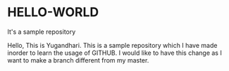 # HELLO-WORLD
 It's a sample repository

Hello,
    This is Yugandhari. This is a sample repository which I have made inorder to learn the usage of GITHUB.
    I would like to have this change as I want to make a branch different from my master.
